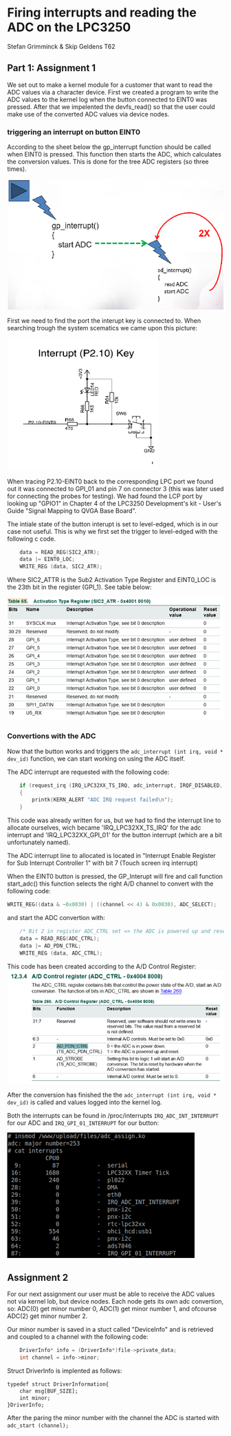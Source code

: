 # Firing interrupts and reading the ADC on the LPC3250
Stefan Grimminck & Skip Geldens
T62

## Part 1: Assignment 1 
We set out to make a kernel module for a customer that want to read the ADC values via a character device. First we created a program to write the ADC values to the kernel log when the button connected to EINT0 was pressed. After that we impelented the devfs_read() so that the user could make use of the converted ADC values via device nodes.

### triggering an interrupt on button EINT0
According to the sheet below the gp_interrupt function should be called when EINT0 is pressed. This function then starts the ADC, which calculates the conversion values. This is done for the tree ADC registers (so three times).

![Assignment 1 sheet](images/assignment_1_sheet.png)

First we need to find the port the interupt key is connected to. When searching trough the system scematics we came upon this picture:

![Interrupt Key](images/Interrupt_key_p2.10.png)

When tracing P2.10-EINT0 back to the corresponding LPC port we found out it was connected to GPI_01 and pin 7 on connector 3 (this was later used for connecting the probes for testing). We had found the LCP port by looking up "GPIO1" in Chapter 4 of the LPC3250 Development's kit - User's Guide "Signal Mapping to QVGA Base Board".

The intiale state of the button interupt is set to level-edged, which is in our case not useful. This is why we first set the trigger to level-edged with the following c code.
```c
	data = READ_REG(SIC2_ATR);
	data |= EINT0_LOC;
	WRITE_REG (data, SIC2_ATR);
 ``` 
 Where SIC2_ATTR is the Sub2 Activation Type Register and EINT0_LOC is the 23th bit in the register (GPI_1). See table below:
 
 ![ACtivation Type Register SIC2_ATR](https://github.com/StefanGrimminck/ES6-T62/blob/master/assignment6/images/Activation_Type_Register.png)
 
 ### Convertions with the ADC
 Now that the button works and triggers the `adc_interrupt (int irq, void * dev_id)` function, we can start working on using the ADC itself.

The ADC interrupt are requested with the following code:
```c
    if (request_irq (IRQ_LPC32XX_TS_IRQ, adc_interrupt, IRQF_DISABLED, "IRQ_ADC_INT_INTERRUPT", NULL) != 0)
    {
        printk(KERN_ALERT "ADC IRQ request failed\n");
    }
  ```
This code was already written for us, but we had to find the interrupt line to allocate ourselves, wich became 'IRQ_LPC32XX_TS_IRQ' for the adc interrupt and 'IRQ_LPC32XX_GPI_01' for the button interrupt (which are a bit unfortunately named).

The ADC interrupt line to allocated is located in "Interrupt Enable Register for Sub Interrupt Controller 1"  with bit 7 (Touch screen irq interrupt)

When the EINT0 button is pressed, the GP_Interupt will fire and call function start_adc() this function selects the right A/D channel to convert with the following code:
```c
WRITE_REG((data & ~0x0030) | ((channel << 4) & 0x0030), ADC_SELECT);
```
and start the ADC convertion with:
```c
    /* Bit 2 in register ADC_CTRL set => the ADC is powered up and reset */
   	data = READ_REG(ADC_CTRL);
	data |= AD_PDN_CTRL;
	WRITE_REG (data, ADC_CTRL);
```
This code has been created according to the A/D Control Register:
![A/D Control Register](https://github.com/StefanGrimminck/ES6-T62/blob/master/assignment6/images/AD_control_register.png)

After the conversion has finished the the `adc_interrupt (int irq, void * dev_id)` is called and values logged into the kernel log.

Both the interrupts can be found in /proc/interrupts `IRQ_ADC_INT_INTERRUPT` for our ADC and `IRQ_GPI_01_INTERRUPT` for our button:

![interrupts](https://github.com/StefanGrimminck/ES6-T62/blob/master/assignment6/images/adc_interrupts.png)




## Assignment 2

For our next assignment our user must be able to receive the ADC values not via kernel lob, but device nodes. Each node gets its own adc convertion, so: ADC(0) get minor number 0,  ADC(1) get minor number 1, and ofcourse  ADC(2) get minor number 2.

Our minor number is saved in a stuct called "DeviceInfo" and is retrieved and coupled to a channel with the following code:
```c
	DriverInfo* info = (DriverInfo*)file->private_data;
	int channel = info->minor;
```

Struct DriverInfo is implented as follows:
```
typedef struct DriverInformation{
	char msg[BUF_SIZE];
	int minor;
}DriverInfo;
```

After the paring the minor number with the channel the ADC is started with `adc_start (channel);`




